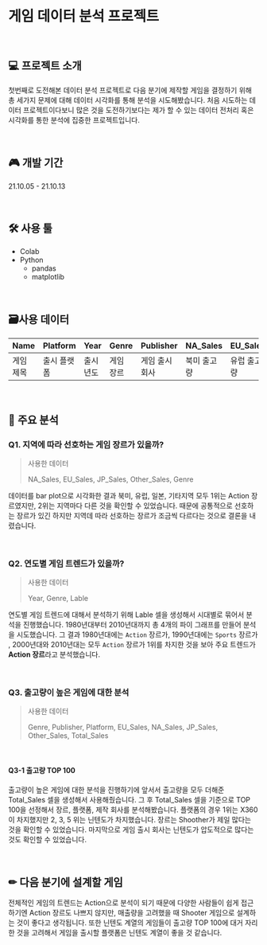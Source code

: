 # 게임 데이터 분석 프로젝트


<br />


## 💻 프로젝트 소개

첫번째로 도전해본 데이터 분석 프로젝트로 다음 분기에 제작할 게임을 결정하기 위해 총 세가지 문제에 대해 데이터 시각화를 통해 분석을 시도해봤습니다. 처음 시도하는 데이터 프로젝트이다보니 많은 것을 도전하기보다는 제가 할 수 있는 데이터 전처리 혹은 시각화를 통한 분석에 집중한 프로젝트입니다. 

<br />


## 🎮 개발 기간

21.10.05 - 21.10.13

<br />

## 🛠 사용 툴

* Colab
* Python
  * pandas
  * matplotlib

<br />

## 🗃사용 데이터

|Name|Platform|Year|Genre|Publisher|NA_Sales|EU_Sales|JP_Sales|Other_Sales|
|----|----|----|----|----|----|----|----|----|
|게임 제목|출시 플랫폼|출시년도|게임 장르|게임 출시 회사|북미 출고량|유럽 출고량|일본 출고량|기타지역 출고량|

<br />

  
## 🔎 주요 분석


### Q1. 지역에 따라 선호하는 게임 장르가 있을까?

> 사용한 데이터
> 
> NA_Sales, EU_Sales, JP_Sales, Other_Sales, Genre

데이터를 bar plot으로 시각화한 결과 북미, 유럽, 일본, 기타지역 모두 1위는 Action 장르였지만, 2위는 지역마다 다른 것을 확인할 수 있었습니다. 때문에 공통적으로 선호하는 장르가 있긴 하지만 지역데 따라 선호하는 장르가 조금씩 다르다는 것으로 결론을 내렸습니다. 

<br />

### Q2. 연도별 게임 트렌드가 있을까?

> 사용한 데이터
>
> Year, Genre, Lable

연도별 게임 트렌드에 대해서 분석하기 위해 Lable 셀을 생성해서 시대별로 묶어서 분석을 진행했습니다. 1980년대부터 2010년대까지 총 4개의 파이 그래프를 만들어 분석을 시도했습니다. 그 결과 1980년대에는 `Action` 장르가, 1990년대에는 `Sports` 장르가 , 2000년대와 2010년대는 모두 `Action` 장르가 1위를 차지한 것을 보아 주요 트렌드가 **Action 장르**라고 분석했습니다. 

<br />


### Q3. 출고량이 높은 게임에 대한 분석

> 사용한 데이터
>
> Genre, Publisher, Platform, EU_Sales, NA_Sales, JP_Sales, Other_Sales, Total_Sales

<br />

#### Q3-1 출고량 TOP 100

출고량이 높은 게임에 대한 분석을 진행하기에 앞서서 출고량을 모두 더해준 Total_Sales 셀을 생성해서 사용해줬습니다. 그 후 Total_Sales 셀을 기준으로 TOP 100을 선정해서 장르, 플랫폼, 제작 회사를 분석해봤습니다. 플랫폼의 경우 1위는 X360이 차지했지만 2, 3, 5 위는 닌텐도가 차지했습니다. 장르는 Shoother가 제일 많다는 것을 확인할 수 있었습니다. 마지막으로 게임 출시 회사는 닌텐도가 압도적으로 많다는 것도 확인할 수 있었습니다. 


<br />

  
## ✏ 다음 분기에 설계할 게임

전체적인 게임의 트렌드는 Action으로 분석이 되기 때문에 다양한 사람들이 쉽게 접근하기엔 Action 장르도 나쁘지 않지만, 매출량을 고려했을 때 Shooter 게임으로 설계하는 것이 좋다고 생각됩니다. 또한 닌텐도 계열의 게임들이 출고량 TOP 100에 대거 자리한 것을 고려해서 게임을 출시할 플랫폼은 닌텐도 계열이 좋을 것 같습니다. 



<br />
